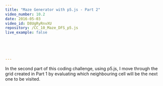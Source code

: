 ```yaml
---
title: "Maze Generator with p5.js - Part 2"
video_number: 10.2
date: 2016-05-03
video_id: D8UgRyRnvXU
repository: /CC_10_Maze_DFS_p5.js
live_example: false

  


  
---
```


In the second part of this coding challenge, using p5.js, I move through the grid created in Part 1 by evaluating which neighbouring cell will be the next one to be visited.

